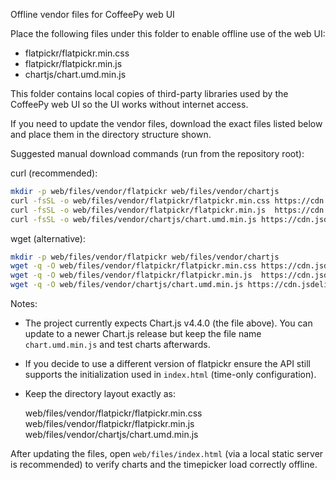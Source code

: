 Offline vendor files for CoffeePy web UI

Place the following files under this folder to enable offline use of the web UI:

- flatpickr/flatpickr.min.css
- flatpickr/flatpickr.min.js
- chartjs/chart.umd.min.js

This folder contains local copies of third-party libraries used by the CoffeePy web UI so the UI works without internet access.

If you need to update the vendor files, download the exact files listed below and place them in the directory structure shown.

Suggested manual download commands (run from the repository root):

curl (recommended):

```bash
mkdir -p web/files/vendor/flatpickr web/files/vendor/chartjs
curl -fsSL -o web/files/vendor/flatpickr/flatpickr.min.css https://cdn.jsdelivr.net/npm/flatpickr/dist/flatpickr.min.css
curl -fsSL -o web/files/vendor/flatpickr/flatpickr.min.js  https://cdn.jsdelivr.net/npm/flatpickr/dist/flatpickr.min.js
curl -fsSL -o web/files/vendor/chartjs/chart.umd.min.js https://cdn.jsdelivr.net/npm/chart.js@4.4.0/dist/chart.umd.min.js
```

wget (alternative):

```bash
mkdir -p web/files/vendor/flatpickr web/files/vendor/chartjs
wget -q -O web/files/vendor/flatpickr/flatpickr.min.css https://cdn.jsdelivr.net/npm/flatpickr/dist/flatpickr.min.css
wget -q -O web/files/vendor/flatpickr/flatpickr.min.js  https://cdn.jsdelivr.net/npm/flatpickr/dist/flatpickr.min.js
wget -q -O web/files/vendor/chartjs/chart.umd.min.js https://cdn.jsdelivr.net/npm/chart.js@4.4.0/dist/chart.umd.min.js
```

Notes:
- The project currently expects Chart.js v4.4.0 (the file above). You can update to a newer Chart.js release but keep the file name `chart.umd.min.js` and test charts afterwards.
- If you decide to use a different version of flatpickr ensure the API still supports the initialization used in `index.html` (time-only configuration).
- Keep the directory layout exactly as:

  web/files/vendor/flatpickr/flatpickr.min.css
  web/files/vendor/flatpickr/flatpickr.min.js
  web/files/vendor/chartjs/chart.umd.min.js

After updating the files, open `web/files/index.html` (via a local static server is recommended) to verify charts and the timepicker load correctly offline.
